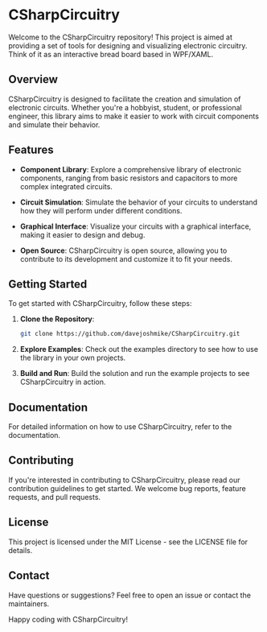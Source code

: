 # CSharpCircuitry

Welcome to the CSharpCircuitry repository! This project is aimed at providing a set of tools for designing and visualizing electronic circuitry. Think of it as an interactive bread board based in WPF/XAML.

## Overview

CSharpCircuitry is designed to facilitate the creation and simulation of electronic circuits. Whether you're a hobbyist, student, or professional engineer, this library aims to make it easier to work with circuit components and simulate their behavior.

## Features

- **Component Library**: Explore a comprehensive library of electronic components, ranging from basic resistors and capacitors to more complex integrated circuits.
  
- **Circuit Simulation**: Simulate the behavior of your circuits to understand how they will perform under different conditions.
  
- **Graphical Interface**: Visualize your circuits with a graphical interface, making it easier to design and debug.
  
- **Open Source**: CSharpCircuitry is open source, allowing you to contribute to its development and customize it to fit your needs.

## Getting Started

To get started with CSharpCircuitry, follow these steps:

1. **Clone the Repository**: 
   ```bash
   git clone https://github.com/davejoshmike/CSharpCircuitry.git
1. **Explore Examples**: Check out the examples directory to see how to use the library in your own projects.

1. **Build and Run**: Build the solution and run the example projects to see CSharpCircuitry in action.

## Documentation
For detailed information on how to use CSharpCircuitry, refer to the documentation.

## Contributing
If you're interested in contributing to CSharpCircuitry, please read our contribution guidelines to get started. We welcome bug reports, feature requests, and pull requests.

## License
This project is licensed under the MIT License - see the LICENSE file for details.

## Contact
Have questions or suggestions? Feel free to open an issue or contact the maintainers.

Happy coding with CSharpCircuitry!
